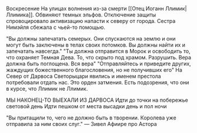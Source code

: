 Воскресение
На улицах волнения из-за смерти [[Отец Иоганн Ллимик|Ллимика]]. Обвиняют темных эльфов.
Отключение защиты спровоцировало активизацию напасти к северу от города.
Сестра Нимэйля сбежала с чьей-то помощью. 

"Вы должны запечатать семерых. Они спускаются на землю и они могут быть заключены в телах своих потомков. Вы должны найти их и запечатать навсегда."
"Ты должна отправится в Морок и освободить то, что охраняет Темная Дева. То, что скрыто под храмом. Разрушить. Вера должна быть поглощена. Вся вера"
"Отправляйтесь и приведите других, жаждущих божественного благословения, но не получивших его"
На Север от Дарвоса
Светорыцари  явились и именем престола потребовали отдать нас. Это орден затмения. Есть подозрения, что они в курсе, что Ллимик не Ллимик.

МЫ НАКОНЕЦ-ТО ВЫЕХАЛИ ИЗ ДАРВОСА
Идти до точки на побережье световой день
Идти пешком от места высадки день и пол ночи

"Вы притащили то, чего не должно быть в творении. Королева уже отправила за ним своих слуг." — Зивел Афиире про Астора
